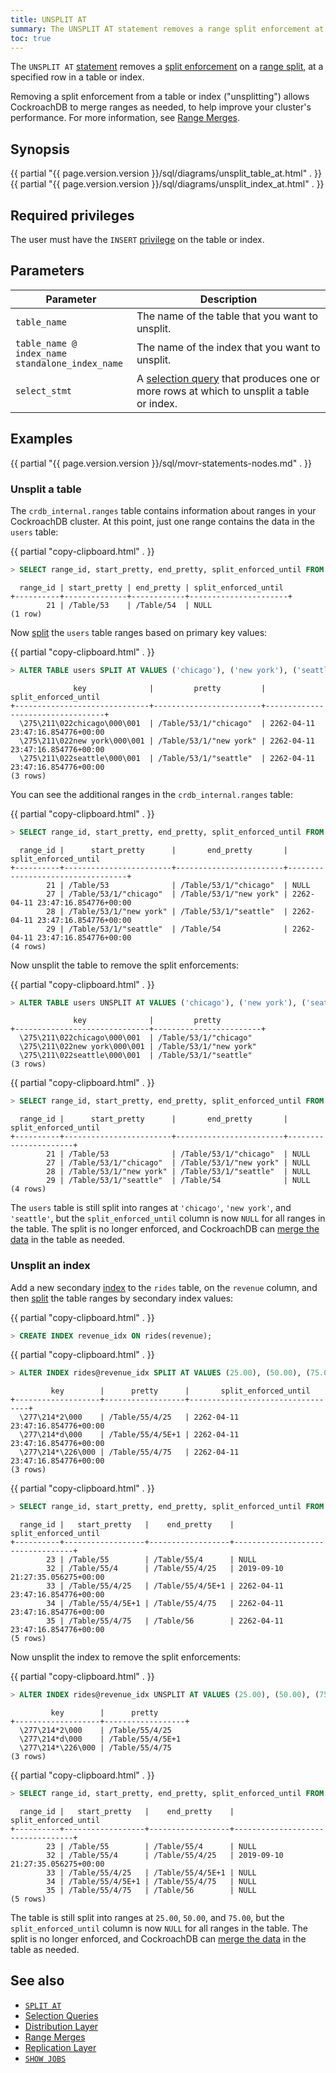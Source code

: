 ```yaml
---
title: UNSPLIT AT
summary: The UNSPLIT AT statement removes a range split enforcement at a specified row in the table or index.
toc: true
---
```


The `UNSPLIT AT` [statement](sql-statements.html) removes a [split enforcement](split-at.html) on a [range split](architecture/distribution-layer.html#range-splits), at a specified row in a table or index.

Removing a split enforcement from a table or index ("unsplitting") allows CockroachDB to merge ranges as needed, to help improve your cluster's performance. For more information, see [Range Merges](architecture/distribution-layer.html#range-merges).

## Synopsis

<div>
{{ partial "{{ page.version.version }}/sql/diagrams/unsplit_table_at.html" . }}
</div>

<div>
{{ partial "{{ page.version.version }}/sql/diagrams/unsplit_index_at.html" . }}
</div>

## Required privileges

The user must have the `INSERT` [privilege](authorization.html#assign-privileges) on the table or index.

## Parameters

 Parameter | Description
-----------|-------------
 `table_name` | The name of the table that you want to unsplit.
 `table_name @ index_name`<br>`standalone_index_name` | The name of the index that you want to unsplit.
 `select_stmt` | A [selection query](selection-queries.html) that produces one or more rows at which to unsplit a table or index.

## Examples

{{ partial "{{ page.version.version }}/sql/movr-statements-nodes.md" . }}

### Unsplit a table

The `crdb_internal.ranges` table contains information about ranges in your CockroachDB cluster. At this point, just one range contains the data in the `users` table:

{{ partial "copy-clipboard.html" . }}
~~~ sql
> SELECT range_id, start_pretty, end_pretty, split_enforced_until FROM crdb_internal.ranges WHERE table_name='users';
~~~
~~~
  range_id | start_pretty | end_pretty | split_enforced_until
+----------+--------------+------------+----------------------+
        21 | /Table/53    | /Table/54  | NULL
(1 row)
~~~

Now [split](split-at.html) the `users` table ranges based on primary key values:

{{ partial "copy-clipboard.html" . }}
~~~ sql
> ALTER TABLE users SPLIT AT VALUES ('chicago'), ('new york'), ('seattle');
~~~
~~~
              key              |         pretty         |       split_enforced_until
+------------------------------+------------------------+----------------------------------+
  \275\211\022chicago\000\001  | /Table/53/1/"chicago"  | 2262-04-11 23:47:16.854776+00:00
  \275\211\022new york\000\001 | /Table/53/1/"new york" | 2262-04-11 23:47:16.854776+00:00
  \275\211\022seattle\000\001  | /Table/53/1/"seattle"  | 2262-04-11 23:47:16.854776+00:00
(3 rows)
~~~

You can see the additional ranges in the `crdb_internal.ranges` table:

{{ partial "copy-clipboard.html" . }}
~~~ sql
> SELECT range_id, start_pretty, end_pretty, split_enforced_until FROM crdb_internal.ranges WHERE table_name='users';
~~~
~~~
  range_id |      start_pretty      |       end_pretty       |       split_enforced_until
+----------+------------------------+------------------------+----------------------------------+
        21 | /Table/53              | /Table/53/1/"chicago"  | NULL
        27 | /Table/53/1/"chicago"  | /Table/53/1/"new york" | 2262-04-11 23:47:16.854776+00:00
        28 | /Table/53/1/"new york" | /Table/53/1/"seattle"  | 2262-04-11 23:47:16.854776+00:00
        29 | /Table/53/1/"seattle"  | /Table/54              | 2262-04-11 23:47:16.854776+00:00
(4 rows)
~~~

Now unsplit the table to remove the split enforcements:

{{ partial "copy-clipboard.html" . }}
~~~ sql
> ALTER TABLE users UNSPLIT AT VALUES ('chicago'), ('new york'), ('seattle');
~~~
~~~
              key              |         pretty
+------------------------------+------------------------+
  \275\211\022chicago\000\001  | /Table/53/1/"chicago"
  \275\211\022new york\000\001 | /Table/53/1/"new york"
  \275\211\022seattle\000\001  | /Table/53/1/"seattle"
(3 rows)
~~~

{{ partial "copy-clipboard.html" . }}
~~~ sql
> SELECT range_id, start_pretty, end_pretty, split_enforced_until FROM crdb_internal.ranges WHERE table_name='users';
~~~
~~~
  range_id |      start_pretty      |       end_pretty       | split_enforced_until
+----------+------------------------+------------------------+----------------------+
        21 | /Table/53              | /Table/53/1/"chicago"  | NULL
        27 | /Table/53/1/"chicago"  | /Table/53/1/"new york" | NULL
        28 | /Table/53/1/"new york" | /Table/53/1/"seattle"  | NULL
        29 | /Table/53/1/"seattle"  | /Table/54              | NULL
(4 rows)
~~~

The `users` table is still split into ranges at `'chicago'`, `'new york'`, and `'seattle'`, but the `split_enforced_until` column is now `NULL` for all ranges in the table. The split is no longer enforced, and CockroachDB can [merge the data](architecture/distribution-layer.html#range-merges) in the table as needed.

### Unsplit an index

Add a new secondary [index](indexes.html) to the `rides` table, on the `revenue` column, and then [split](split-at.html) the table ranges by secondary index values:

{{ partial "copy-clipboard.html" . }}
~~~ sql
> CREATE INDEX revenue_idx ON rides(revenue);
~~~

{{ partial "copy-clipboard.html" . }}
~~~ sql
> ALTER INDEX rides@revenue_idx SPLIT AT VALUES (25.00), (50.00), (75.00);
~~~
~~~
         key        |      pretty      |       split_enforced_until
+-------------------+------------------+----------------------------------+
  \277\214*2\000    | /Table/55/4/25   | 2262-04-11 23:47:16.854776+00:00
  \277\214*d\000    | /Table/55/4/5E+1 | 2262-04-11 23:47:16.854776+00:00
  \277\214*\226\000 | /Table/55/4/75   | 2262-04-11 23:47:16.854776+00:00
(3 rows)
~~~

{{ partial "copy-clipboard.html" . }}
~~~ sql
> SELECT range_id, start_pretty, end_pretty, split_enforced_until FROM crdb_internal.ranges WHERE table_name='rides';
~~~
~~~
  range_id |   start_pretty   |    end_pretty    |       split_enforced_until
+----------+------------------+------------------+----------------------------------+
        23 | /Table/55        | /Table/55/4      | NULL
        32 | /Table/55/4      | /Table/55/4/25   | 2019-09-10 21:27:35.056275+00:00
        33 | /Table/55/4/25   | /Table/55/4/5E+1 | 2262-04-11 23:47:16.854776+00:00
        34 | /Table/55/4/5E+1 | /Table/55/4/75   | 2262-04-11 23:47:16.854776+00:00
        35 | /Table/55/4/75   | /Table/56        | 2262-04-11 23:47:16.854776+00:00
(5 rows)
~~~

Now unsplit the index to remove the split enforcements:

{{ partial "copy-clipboard.html" . }}
~~~ sql
> ALTER INDEX rides@revenue_idx UNSPLIT AT VALUES (25.00), (50.00), (75.00);
~~~
~~~
         key        |      pretty
+-------------------+------------------+
  \277\214*2\000    | /Table/55/4/25
  \277\214*d\000    | /Table/55/4/5E+1
  \277\214*\226\000 | /Table/55/4/75
(3 rows)
~~~

{{ partial "copy-clipboard.html" . }}
~~~ sql
> SELECT range_id, start_pretty, end_pretty, split_enforced_until FROM crdb_internal.ranges WHERE table_name='rides';
~~~
~~~
  range_id |   start_pretty   |    end_pretty    |       split_enforced_until
+----------+------------------+------------------+----------------------------------+
        23 | /Table/55        | /Table/55/4      | NULL
        32 | /Table/55/4      | /Table/55/4/25   | 2019-09-10 21:27:35.056275+00:00
        33 | /Table/55/4/25   | /Table/55/4/5E+1 | NULL
        34 | /Table/55/4/5E+1 | /Table/55/4/75   | NULL
        35 | /Table/55/4/75   | /Table/56        | NULL
(5 rows)
~~~

The table is still split into ranges at `25.00`, `50.00`, and `75.00`, but the `split_enforced_until` column is now `NULL` for all ranges in the table. The split is no longer enforced, and CockroachDB can [merge the data](architecture/distribution-layer.html#range-merges) in the table as needed.

## See also

- [`SPLIT AT`](split-at.html)
- [Selection Queries](selection-queries.html)
- [Distribution Layer](architecture/distribution-layer.html)
- [Range Merges](architecture/distribution-layer.html#range-merges)
- [Replication Layer](architecture/replication-layer.html)
- [`SHOW JOBS`](show-jobs.html)
